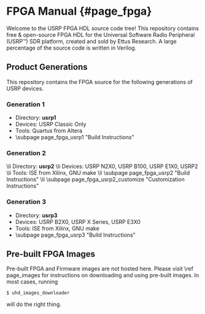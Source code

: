FPGA Manual {#page_fpga}
========================

Welcome to the USRP FPGA HDL source code tree! This repository contains
free & open-source FPGA HDL for the Universal Software Radio Peripheral
(USRP&trade;) SDR platform, created and sold by Ettus Research. A large
percentage of the source code is written in Verilog.

## Product Generations

This repository contains the FPGA source for the following generations of
USRP devices.

### Generation 1

- Directory: __usrp1__
- Devices: USRP Classic Only
- Tools: Quartus from Altera
- \subpage page_fpga_usrp1 "Build Instructions"

### Generation 2

\li Directory: __usrp2__
\li Devices: USRP N2X0, USRP B100, USRP E1X0, USRP2
\li Tools: ISE from Xilinx, GNU make
\li \subpage page_fpga_usrp2 "Build Instructions"
\li \subpage page_fpga_usrp2_customize "Customization Instructions"

### Generation 3

- Directory: __usrp3__
- Devices: USRP B2X0, USRP X Series, USRP E3X0
- Tools: ISE from Xilinx, GNU make
- \subpage page_fpga_usrp3 "Build Instructions"

## Pre-built FPGA Images

Pre-built FPGA and Firmware images are not hosted here. Please visit \ref page_images
for instructions on downloading and using pre-built images. In most cases, running

    $ uhd_images_downloader

will do the right thing.

